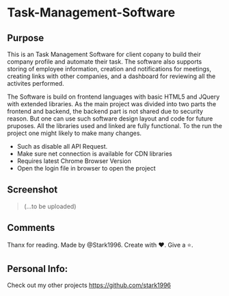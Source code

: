 # Task-Management-Software

## Purpose
This is an Task Management Software for client copany to build their company profile and automate their task. 
The software also supports storing of employee information, creation and notifications for meetings, creating 
links with other companies, and a dashboard for reviewing all the activites performed.

The Software is build on frontend languages with basic HTML5 and JQuery with extended libraries. As the main 
project was divided into two parts the frontend and backend, the backend part is not shared due to security 
reason. But one can use such software design layout and code for future pruposes. All the libraries used and 
linked are fully functional. To the run the project one might likely to make many changes.

- Such as disable all API Request.
- Make sure net connection is available for CDN libraries
- Requires latest Chrome Browser Version
- Open the login file in browser to open the project

## Screenshot
	
>(...to be uploaded)

## Comments

Thanx for reading. 
Made by @Stark1996. Create with :heart:. Give a :star:.


## Personal Info:

Check out my other projects https://github.com/stark1996
	
	
	
	
	
	

